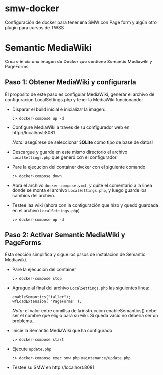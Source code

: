 # smw-docker
Configuración de docker para tener una SMW con Page form y algún otro plugin para cursos de TWSS


# Semantic MediaWiki

Crea e inicia una imagen de Docker que contiene Semantic Mediawiki y PageForms


## Paso 1: Obtener MediaWiki y configurarla

El proposito de este paso es configurar MediaWiki, generar el archivo de configuracion LocalSettings.php y tener la MediaWiki funcionando:

* Disparar el build inicial e inicializar la imagen:

  ```
  :> docker-compose up -d
  ```

* Configure MediaWiki a traves de su configurador web en http://localhost:8081

  _Nota:_ asegúrese de seleccionar **SQLite** como tipo de base de datos!

* Descargue y guarde en este mismo directorio el archivo `LocalSettings.php` que generó con el configurador.

* Pare la ejecucion del container docker con el siguiente comando

  ```
  :> docker-compose down
  ```

* Abra el archivo `docker-compose.yaml`, y quite el comentario a la linea donde se monta el archivo `LocalSettings.php`, y luego guarde los cambios del archivo.

* Testee laa wiki (ahora con la configuración que hizo y quedó guardada en el archivo `LocalSettings.php`)

  ```
  :> docker-compose up -d
  ```


## Paso 2: Activar Semantic MediaWiki y PageForms

Esta sección simplifica y sigue los pasos de instalacion de Semantic Mediawiki.

* Pare la ejecución del container

  ```
  :> docker-compose stop
  ```

* Agrugue al final del archivo `LocalSettings.php` las siguientes linea:

  ```
  enableSemantics("taller");
  wfLoadExtension( 'PageForms' );
  ```
  _Nota:_ el valor entre comillsa de la instruccion enableSemantics() debe ser el nombre que eligió para su wiki. Si queda vacío no deberia ser un problema. 
  
* Inicie la Semantic MediaWiki que ha configurado

  ```
  :> docker-compose start
  ```

* Ejecute `update.php`
 
  ```
  :> docker-compose exec smw php maintenance/update.php
  ```  

* Testee su SMW  en http://localhost:8081
    

[1]: https://www.semantic-mediawiki.org
[2]: https://www.semantic-mediawiki.org/wiki/Help:Installation/Quick_guide
[3]: https://www.semantic-mediawiki.org/w/index.php?title=Help:EnableSemantics
